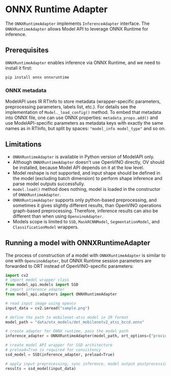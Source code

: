 # ONNX Runtime Adapter

The `ONNXRuntimeAdapter` implements `InferenceAdapter` interface. The `ONNXRuntimeAdapter` allows Model API to leverage ONNX Runtime for inference.

## Prerequisites

`ONNXRuntimeAdapter` enables inference via ONNX Runtime, and we need to install it first:

```sh
pip install onnx onnxruntime
```

### ONNX metadata

ModelAPI uses IR RTInfo to store metadata (wrapper-specific parameters, preprocessing parameters, labels list, etc.).
For details see the implementation of `Model._load_config()` method.
To embed that metadata into ONNX file, one can use ONNX properties: `metadata_props.add()` and use
ModelAPI-specific parameters as metadata keys with exactly the same names as in RTInfo, but split by spaces:
`"model_info model_type"` and so on.

## Limitations

- `ONNXRuntimeAdapter` is available in Python version of ModelAPI only.
- Although `ONNXRuntimeAdapter` doesn't use OpenVINO directly, OV should be installed, because Model API depends on it at
  the low level.
- Model reshape is not supported, and input shape should be defined in the model (excluding batch dimension) to perform
  shape inference and parse model outputs successfully.
- `model.load()` method does nothing, model is loaded in the constructor of `ONNXRuntimeAdapter`.
- `ONNXRuntimeAdapter` supports only python-based preprocessing, and sometimes it gives slightly different results, than
  OpenVINO operations graph-based preprocessing. Therefore, inference results can also be different than when using `OpenvinoAdapter`.
- Models scope is limited to `SSD`, `MaskRCNNModel`, `SegmentationModel`, and `ClassificationModel` wrappers.

## Running a model with ONNXRuntimeAdapter

The process of construction of a model with `ONNXRuntimeAdapter` is similar to one with `OpenvinoAdapter`, but
ONNX Runtime session parameters are forwarded to ORT instead of OpenVINO-specific parameters:

```python
import cv2
# import model wrapper class
from model_api.models import SSD
# import inference adapter
from model_api.adapters import ONNXRuntimeAdapter

# read input image using opencv
input_data = cv2.imread("sample.png")

# define the path to mobilenet-atss model in IR format
model_path = "data/otx_models/det_mobilenetv2_atss_bccd.onnx"

# create adapter for ONNX runtime, pass the model path
inference_adapter = ONNXRuntimeAdapter(model_path, ort_options={"providers" : ['CPUExecutionProvider']})

# create model API wrapper for SSD architecture
# preload=True is required for consistency
ssd_model = SSD(inference_adapter, preload=True)

# apply input preprocessing, sync inference, model output postprocessing
results = ssd_model(input_data)
```
